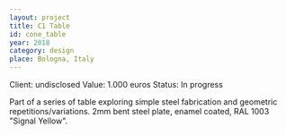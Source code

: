 ```yaml
---
layout: project
title: C1 Table
id: cone_table
year: 2018
category: design
place: Bologna, Italy
---
```

Client: undisclosed
Value: 1.000 euros 
Status: In progress

Part of a series of table exploring simple steel fabrication and geometric repetitions/variations.
2mm bent steel plate, enamel coated, RAL 1003 "Signal Yellow".
